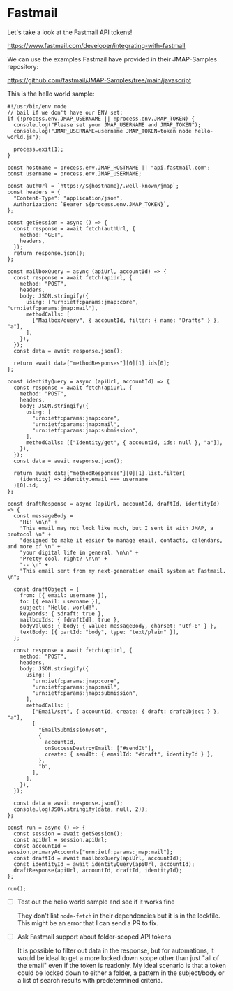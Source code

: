 # Fastmail

Let's take a look at the Fastmail API tokens!

https://www.fastmail.com/developer/integrating-with-fastmail

We can use the examples Fastmail have provided in their JMAP-Samples repository:

https://github.com/fastmail/JMAP-Samples/tree/main/javascript

This is the hello world sample:

```
#!/usr/bin/env node
// bail if we don't have our ENV set:
if (!process.env.JMAP_USERNAME || !process.env.JMAP_TOKEN) {
  console.log("Please set your JMAP_USERNAME and JMAP_TOKEN");
  console.log("JMAP_USERNAME=username JMAP_TOKEN=token node hello-world.js");

  process.exit(1);
}

const hostname = process.env.JMAP_HOSTNAME || "api.fastmail.com";
const username = process.env.JMAP_USERNAME;

const authUrl = `https://${hostname}/.well-known/jmap`;
const headers = {
  "Content-Type": "application/json",
  Authorization: `Bearer ${process.env.JMAP_TOKEN}`,
};

const getSession = async () => {
  const response = await fetch(authUrl, {
    method: "GET",
    headers,
  });
  return response.json();
};

const mailboxQuery = async (apiUrl, accountId) => {
  const response = await fetch(apiUrl, {
    method: "POST",
    headers,
    body: JSON.stringify({
      using: ["urn:ietf:params:jmap:core", "urn:ietf:params:jmap:mail"],
      methodCalls: [
        ["Mailbox/query", { accountId, filter: { name: "Drafts" } }, "a"],
      ],
    }),
  });
  const data = await response.json();

  return await data["methodResponses"][0][1].ids[0];
};

const identityQuery = async (apiUrl, accountId) => {
  const response = await fetch(apiUrl, {
    method: "POST",
    headers,
    body: JSON.stringify({
      using: [
        "urn:ietf:params:jmap:core",
        "urn:ietf:params:jmap:mail",
        "urn:ietf:params:jmap:submission",
      ],
      methodCalls: [["Identity/get", { accountId, ids: null }, "a"]],
    }),
  });
  const data = await response.json();

  return await data["methodResponses"][0][1].list.filter(
    (identity) => identity.email === username
  )[0].id;
};

const draftResponse = async (apiUrl, accountId, draftId, identityId) => {
  const messageBody =
    "Hi! \n\n" +
    "This email may not look like much, but I sent it with JMAP, a protocol \n" +
    "designed to make it easier to manage email, contacts, calendars, and more of \n" +
    "your digital life in general. \n\n" +
    "Pretty cool, right? \n\n" +
    "-- \n" +
    "This email sent from my next-generation email system at Fastmail. \n";

  const draftObject = {
    from: [{ email: username }],
    to: [{ email: username }],
    subject: "Hello, world!",
    keywords: { $draft: true },
    mailboxIds: { [draftId]: true },
    bodyValues: { body: { value: messageBody, charset: "utf-8" } },
    textBody: [{ partId: "body", type: "text/plain" }],
  };

  const response = await fetch(apiUrl, {
    method: "POST",
    headers,
    body: JSON.stringify({
      using: [
        "urn:ietf:params:jmap:core",
        "urn:ietf:params:jmap:mail",
        "urn:ietf:params:jmap:submission",
      ],
      methodCalls: [
        ["Email/set", { accountId, create: { draft: draftObject } }, "a"],
        [
          "EmailSubmission/set",
          {
            accountId,
            onSuccessDestroyEmail: ["#sendIt"],
            create: { sendIt: { emailId: "#draft", identityId } },
          },
          "b",
        ],
      ],
    }),
  });

  const data = await response.json();
  console.log(JSON.stringify(data, null, 2));
};

const run = async () => {
  const session = await getSession();
  const apiUrl = session.apiUrl;
  const accountId = session.primaryAccounts["urn:ietf:params:jmap:mail"];
  const draftId = await mailboxQuery(apiUrl, accountId);
  const identityId = await identityQuery(apiUrl, accountId);
  draftResponse(apiUrl, accountId, draftId, identityId);
};

run();
```

- [ ] Test out the hello world sample and see if it works fine

  They don't list `node-fetch` in their dependencies but it is in the lockfile.
  This might be an error that I can send a PR to fix.

- [ ] Ask Fastmail support about folder-scoped API tokens

  It is possible to filter out data in the response, but for automations, it
  would be ideal to get a more locked down scope other than just "all of the
  email" even if the token is readonly. My ideal scenario is that a token could
  be locked down to either a folder, a pattern in the subject/body or a list of
  search results with predetermined criteria.

